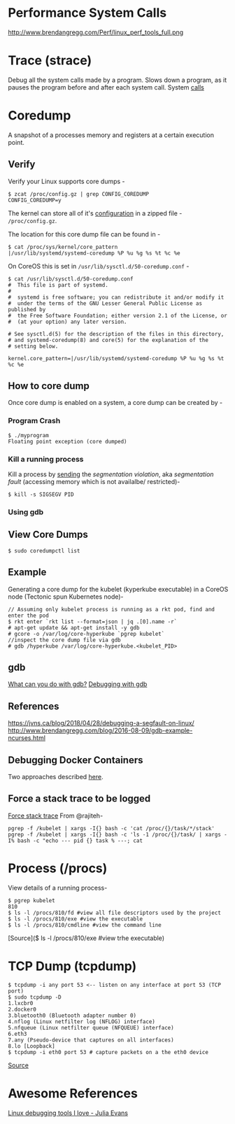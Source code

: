 # Performance System Calls

http://www.brendangregg.com/Perf/linux_perf_tools_full.png

# Trace (strace)
Debug all the system calls made by a program. Slows down a program, as it pauses the program before and after each system call.
System [calls](http://www.brendangregg.com/blog/2014-05-11/strace-wow-much-syscall.html)

# Coredump

A snapshot of a processes memory and registers at a certain execution point.

## Verify

Verify your Linux supports core dumps -
```
$ zcat /proc/config.gz | grep CONFIG_COREDUMP
CONFIG_COREDUMP=y
```

The kernel can store all of it's [configuration](https://blog.fpmurphy.com/2015/10/what-is-procconfig-gz.html) in a zipped file - `/proc/config.gz`.

The location for this core dump file can be found in -
```
$ cat /proc/sys/kernel/core_pattern
|/usr/lib/systemd/systemd-coredump %P %u %g %s %t %c %e
```
On CoreOS this is set in `/usr/lib/sysctl.d/50-coredump.conf` -
```
$ cat /usr/lib/sysctl.d/50-coredump.conf 
#  This file is part of systemd.
#
#  systemd is free software; you can redistribute it and/or modify it
#  under the terms of the GNU Lesser General Public License as published by
#  the Free Software Foundation; either version 2.1 of the License, or
#  (at your option) any later version.

# See sysctl.d(5) for the description of the files in this directory,
# and systemd-coredump(8) and core(5) for the explanation of the
# setting below.

kernel.core_pattern=|/usr/lib/systemd/systemd-coredump %P %u %g %s %t %c %e
```

## How to core dump
Once core dump is enabled on a system, a core dump can be created by -

### Program Crash
```
$ ./myprogram
Floating point exception (core dumped)
```

### Kill a running process
Kill a process by [sending](https://linux-audit.com/understand-and-configure-core-dumps-work-on-linux/) the <em>segmentation violation</em>, aka <em>segmentation fault</em> (accessing memory which is not availalbe/ restricted)-
```
$ kill -s SIGSEGV PID
```

### Using gdb


## View Core Dumps
```
$ sudo coredumpctl list
```

## Example
Generating a core dump for the kubelet (kyperkube executable) in a CoreOS node (Tectonic spun Kubernetes node)-
```
// Assuming only kubelet process is running as a rkt pod, find and enter the pod
$ rkt enter `rkt list --format=json | jq .[0].name -r`
# apt-get update && apt-get install -y gdb
# gcore -o /var/log/core-hyperkube `pgrep kubelet` 
//inspect the core dump file via gdb
# gdb /hyperkube /var/log/core-hyperkube.<kubelet_PID>
```
## gdb
[What can you do with gdb?](http://www.brendangregg.com/blog/2016-08-09/gdb-example-ncurses.html)
[Debugging with gdb](http://mermaja.act.uji.es/docencia/is37/data/gdb.pdf)

## References
https://jvns.ca/blog/2018/04/28/debugging-a-segfault-on-linux/
http://www.brendangregg.com/blog/2016-08-09/gdb-example-ncurses.html

## Debugging Docker Containers
Two approaches described [here](https://blog.wnohang.net/index.php/2015/05/05/debugging-docker-containers-with-gdb-and-nsenter/).

## Force a stack trace to be logged
[Force stack trace](https://docs.docker.com/config/daemon/#force-a-stack-trace-to-be-logged)
From @rajiteh-
```
pgrep -f /kubelet | xargs -I{} bash -c 'cat /proc/{}/task/*/stack'
pgrep -f /kubelet | xargs -I{} bash -c 'ls -1 /proc/{}/task/ | xargs -I% bash -c "echo --- pid {} task % ---; cat
```
# Process (/procs)
View details of a running process-
```
$ pgrep kubelet 
810
$ ls -l /procs/810/fd #view all file descriptors used by the project
$ ls -l /procs/810/exe #view the executable
$ ls -l /procs/810/cmdline #view the command line
```
[Source]($ ls -l /procs/810/exe #view trhe executable)

# TCP Dump (tcpdump)
```
$ tcpdump -i any port 53 <-- listen on any interface at port 53 (TCP port)
$ sudo tcpdump -D
1.lxcbr0
2.docker0
3.bluetooth0 (Bluetooth adapter number 0)
4.nflog (Linux netfilter log (NFLOG) interface)
5.nfqueue (Linux netfilter queue (NFQUEUE) interface)
6.eth3
7.any (Pseudo-device that captures on all interfaces)
8.lo [Loopback]
$ tcpdump -i eth0 port 53 # capture packets on a the eth0 device
```

[Source](https://jvns.ca/blog/2017/06/26/3-screencasts/)
# Awesome References

[Linux debugging tools I love - Julia Evans](https://jvns.ca/blog/2016/07/03/debugging-tools-i-love/)
